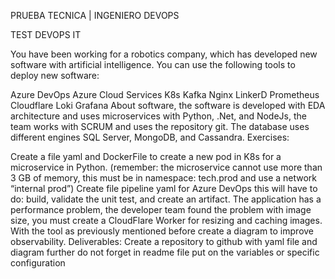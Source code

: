 PRUEBA TECNICA | INGENIERO DEVOPS

TEST DEVOPS IT

You have been working for a robotics company, which has developed new software with artificial intelligence. You can use the following tools to deploy new software:

Azure DevOps
Azure Cloud Services
K8s
Kafka
Nginx
LinkerD
Prometheus
Cloudflare
Loki
Grafana About software, the software is developed with EDA architecture and uses microservices with Python, .Net, and NodeJs, the team works with SCRUM and uses the repository git. The database uses different engines SQL Server, MongoDB, and Cassandra.
Exercises:

Create a file yaml and DockerFile to create a new pod in K8s for a microservice in Python. (remember: the microservice cannot use more than 3 GB of memory, this must be in namespace: tech.prod and use a network “internal prod”)
Create file pipeline yaml for Azure DevOps this will have to do: build, validate the unit test, and create an artifact.
The application has a performance problem, the developer team found the problem with image size, you must create a CloudFlare Worker for resizing and caching images.
With the tool as previously mentioned before create a diagram to improve observability. Deliverables: Create a repository to github with yaml file and diagram further do not forget in readme file put on the variables or specific configuration
